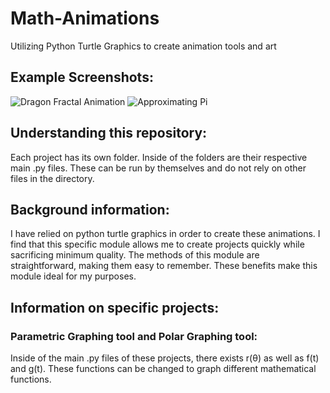 # Math-Animations
Utilizing Python Turtle Graphics to create animation tools and  art


## Example Screenshots:

![Dragon Fractal Animation](https://user-images.githubusercontent.com/120439586/209491905-b8958f21-621c-472e-bc0e-3780ba7b656d.png)
![Approximating Pi](https://user-images.githubusercontent.com/120439586/209491769-4c427b2f-37e8-4c55-9bc6-459632a07684.png)



## Understanding this repository:

Each project has its own folder. Inside of the folders are their respective main .py files. These can be run by themselves
and do not rely on other files in the directory.

## Background information:

I have relied on python turtle graphics in order to create these animations. I find that this specific module allows me to 
create projects quickly while sacrificing minimum quality. The methods of this module are straightforward, making them easy to 
remember. These benefits make this module ideal for my purposes.

## Information on specific projects:

### Parametric Graphing tool and Polar Graphing tool:

Inside of the main .py files of these projects, there exists r(θ) as well as f(t) and g(t). These functions can be changed
to graph different mathematical functions.
